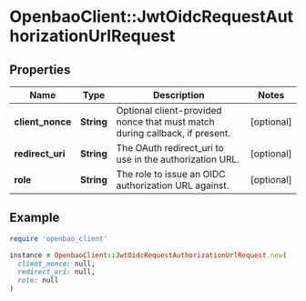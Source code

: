 # OpenbaoClient::JwtOidcRequestAuthorizationUrlRequest

## Properties

| Name | Type | Description | Notes |
| ---- | ---- | ----------- | ----- |
| **client_nonce** | **String** | Optional client-provided nonce that must match during callback, if present. | [optional] |
| **redirect_uri** | **String** | The OAuth redirect_uri to use in the authorization URL. | [optional] |
| **role** | **String** | The role to issue an OIDC authorization URL against. | [optional] |

## Example

```ruby
require 'openbao_client'

instance = OpenbaoClient::JwtOidcRequestAuthorizationUrlRequest.new(
  client_nonce: null,
  redirect_uri: null,
  role: null
)
```


